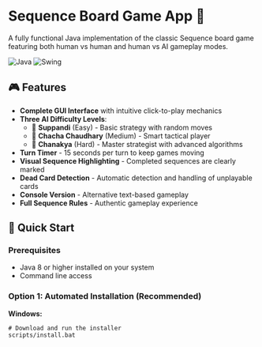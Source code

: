 # Sequence Board Game App 🎯

A fully functional Java implementation of the classic Sequence board game featuring both human vs human and human vs AI gameplay modes.

![Java](https://img.shields.io/badge/Java-ED8B00?style=for-the-badge&logo=java&logoColor=white)
![Swing](https://img.shields.io/badge/GUI-Swing-blue?style=for-the-badge)

## 🎮 Features

- **Complete GUI Interface** with intuitive click-to-play mechanics
- **Three AI Difficulty Levels**:
  - 🤖 **Suppandi** (Easy) - Basic strategy with random moves
  - 🧠 **Chacha Chaudhary** (Medium) - Smart tactical player  
  - 👑 **Chanakya** (Hard) - Master strategist with advanced algorithms
- **Turn Timer** - 15 seconds per turn to keep games moving
- **Visual Sequence Highlighting** - Completed sequences are clearly marked
- **Dead Card Detection** - Automatic detection and handling of unplayable cards
- **Console Version** - Alternative text-based gameplay
- **Full Sequence Rules** - Authentic gameplay experience

## 🚀 Quick Start

### Prerequisites
- Java 8 or higher installed on your system
- Command line access

### Option 1: Automated Installation (Recommended)

**Windows:**
```batch
# Download and run the installer
scripts/install.bat
